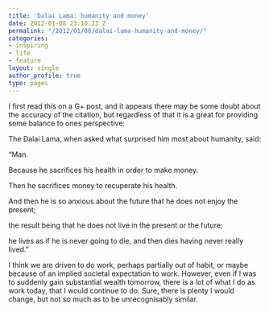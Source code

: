 ```yaml
---
title: 'Dalai Lama: humanity and money'
date: 2012-01-08 23:10:23 Z
permalink: "/2012/01/08/dalai-lama-humanity-and-money/"
categories:
- inspiring
- life
- feature
layout: single
author_profile: true
type: pages
---
```


I first read this on a G+ post, and it appears there may be some doubt about the accuracy of the citation, but regardless of that it is a great for providing some balance to ones perspective:

The Dalai Lama, when asked what surprised him most about humanity, said:

“Man.

Because he sacrifices his health in order to make money.

Then he sacrifices money to recuperate his health.

And then he is so anxious about the future that he does not enjoy the present;

the result being that he does not live in the present or the future;

he lives as if he is never going to die, and then dies having never really lived.”

I think we are driven to do work, perhaps partially out of habit, or maybe because of an implied societal expectation to work. However, even if I was to suddenly gain substantial wealth tomorrow, there is a lot of what I do as work today, that I would continue to do. Sure, there is plenty I would change, but not so much as to be unrecognisably similar.
